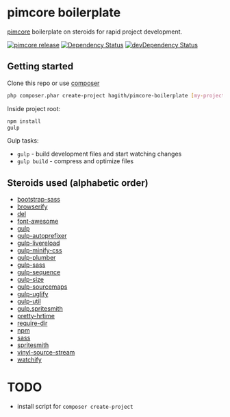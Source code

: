 # pimcore boilerplate

[pimcore](http://www.pimcore.org) boilerplate on steroids for rapid project development.

[![pimcore release](https://img.shields.io/badge/pimcore-3.1.1-brightgreen.svg)](https://packagist.org/packages/rafalgalka/pimcore-boilerplate)
[![Dependency Status](https://david-dm.org/Hagith/pimcore-boilerplate.svg)](https://david-dm.org/Hagith/pimcore-boilerplate)
[![devDependency Status](https://david-dm.org/Hagith/pimcore-boilerplate/dev-status.svg)](https://david-dm.org/Hagith/pimcore-boilerplate#info=devDependencies)

## Getting started

Clone this repo or use [composer](https://getcomposer.org/download/)
```sh
php composer.phar create-project hagith/pimcore-boilerplate [my-project] dev-master
```

Inside project root:
```sh
npm install
gulp
```

Gulp tasks:
 * ```gulp``` - build development files and start watching changes
 * ```gulp build``` - compress and optimize files

## Steroids used (alphabetic order)
 * [bootstrap-sass](https://github.com/twbs/bootstrap-sass)
 * [browserify](https://github.com/substack/node-browserify)
 * [del](https://github.com/sindresorhus/del)
 * [font-awesome](https://github.com/FortAwesome/Font-Awesome)
 * [gulp](https://github.com/gulpjs/gulp)
 * [gulp-autoprefixer](https://github.com/sindresorhus/gulp-autoprefixer)
 * [gulp-livereload](https://github.com/vohof/gulp-livereload)
 * [gulp-minify-css](https://github.com/murphydanger/gulp-minify-css)
 * [gulp-plumber](https://github.com/floatdrop/gulp-plumber)
 * [gulp-sass](https://github.com/dlmanning/gulp-sass)
 * [gulp-sequence](https://github.com/teambition/gulp-sequence)
 * [gulp-size](https://github.com/sindresorhus/gulp-size)
 * [gulp-sourcemaps](https://github.com/floridoo/gulp-sourcemaps)
 * [gulp-uglify](https://github.com/terinjokes/gulp-uglify)
 * [gulp-util](https://github.com/gulpjs/gulp-util)
 * [gulp.spritesmith](https://github.com/twolfson/gulp.spritesmith)
 * [pretty-hrtime](https://github.com/robrich/pretty-hrtime)
 * [require-dir](https://github.com/aseemk/requireDir)
 * [npm](https://www.npmjs.com/)
 * [sass](http://sass-lang.com/)
 * [spritesmith](https://github.com/Ensighten/spritesmith)
 * [vinyl-source-stream](https://github.com/hughsk/vinyl-source-stream)
 * [watchify](https://github.com/substack/watchify)

# TODO
 * install script for ```composer create-project```
